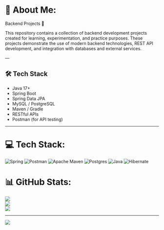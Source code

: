 # 💫 About Me:
Backend Projects 🚀

This repository contains a collection of backend development projects created for learning, experimentation, and practice purposes. These projects demonstrate the use of modern backend technologies, REST API development, and integration with databases and external services.

—

## 🛠️ Tech Stack

- Java 17+
- Spring Boot
- Spring Data JPA
- MySQL / PostgreSQL
- Maven / Gradle
- RESTful APIs
- Postman (for API testing)

----------


# 💻 Tech Stack:
![Spring](https://img.shields.io/badge/spring-%236DB33F.svg?style=for-the-badge&logo=spring&logoColor=white) ![Postman](https://img.shields.io/badge/Postman-FF6C37?style=for-the-badge&logo=postman&logoColor=white) ![Apache Maven](https://img.shields.io/badge/Apache%20Maven-C71A36?style=for-the-badge&logo=Apache%20Maven&logoColor=white) ![Postgres](https://img.shields.io/badge/postgres-%23316192.svg?style=for-the-badge&logo=postgresql&logoColor=white) ![Java](https://img.shields.io/badge/java-%23ED8B00.svg?style=for-the-badge&logo=openjdk&logoColor=white) ![Hibernate](https://img.shields.io/badge/Hibernate-59666C?style=for-the-badge&logo=Hibernate&logoColor=white)
# 📊 GitHub Stats:
![](https://github-readme-stats.vercel.app/api?username=GauravTaple&theme=aura&hide_border=false&include_all_commits=false&count_private=false)<br/>
![](https://nirzak-streak-stats.vercel.app/?user=GauravTaple&theme=aura&hide_border=false)<br/>
![](https://github-readme-stats.vercel.app/api/top-langs/?username=GauravTaple&theme=aura&hide_border=false&include_all_commits=false&count_private=false&layout=compact)

---
[![](https://visitcount.itsvg.in/api?id=GauravTaple&icon=0&color=0)](https://visitcount.itsvg.in)

<!-- Proudly created with GPRM ( https://gprm.itsvg.in ) -->
